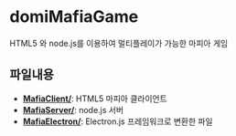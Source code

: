 # domiMafiaGame
HTML5 와 node.js를 이용하여 멀티플레이가 가능한 마피아 게임

## 파일내용
* [**MafiaClient/**](./MafiaClient/): HTML5 마피아 클라이언트
* [**MafiaServer/**](./MafiaServer/): node.js 서버
* [**MafiaElectron/**](./MafiaElectron/): Electron.js 프레임워크로 변환한 파일

